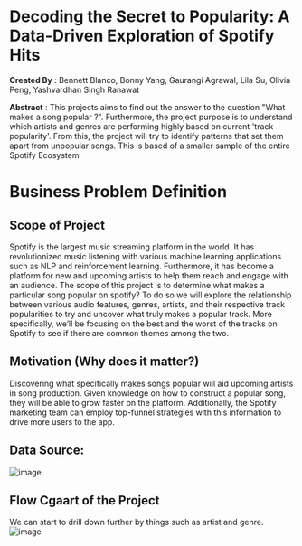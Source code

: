 # Decoding the Secret to Popularity: A Data-Driven Exploration of Spotify Hits
**Created By** : Bennett Blanco, Bonny Yang, Gaurangi Agrawal, Lila Su, Olivia Peng, Yashvardhan Singh Ranawat

**Abstract** : This projects aims to find out the answer to the question "What makes a song popular ?". Furthermore, the project purpose is to understand which artists and genres are performing highly based on current 'track popularity'. From this, the project will try to identify patterns that set them apart from unpopular songs. This is based of a smaller sample of the entire Spotify Ecosystem

# Business Problem Definition
## Scope of Project
Spotify is the largest music streaming platform in the world. It has revolutionized music listening with various machine learning applications such as NLP and reinforcement learning. Furthermore, it has become a platform for new and upcoming artists to help them reach and engage with an audience. The scope of this project is to determine what makes a particular song popular on spotify? To do so we will explore the relationship between various audio features, genres, artists, and their respective track popularities to try and uncover what truly makes a popular track. More specifically, we’ll be focusing on the best and the worst of the tracks on Spotify to see if there are common themes among the two.

## Motivation (Why does it matter?)
Discovering what specifically makes songs popular will aid upcoming artists in song production. Given knowledge on how to construct a popular song, they will be able to grow faster on the platform. Additionally, the Spotify marketing team can employ top-funnel strategies with this information to drive more users to the app.

## Data Source:
![image](https://github.com/Gaurangi-06/Spotify/assets/144287879/9e1860a9-495c-4e0a-a71f-f9372cb15bd6)

## Flow Cgaart of the Project
We can start to drill down further by things such as artist and genre.
![image](https://github.com/Gaurangi-06/Spotify/assets/144287879/cd10452b-7062-4682-bc5a-69d7189b854d)
